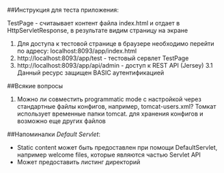 
##Инструкция для теста приложения:

TestPage - считаывает контент файла index.html и отдает в HttpServletResponse, в результате видим страницу на экране

1. Для доступа к тестовой странице в браузере необходимо перейти по адресу:
    localhost:8093/app/index.html
2. http://localhost:8093/app/test - тестовый сервлет TestPage
3. http://localhost:8093/app/api/admin - доступ к REST API (Jersey)
    3.1 Данный ресурс защищен BASIC аутентификацией


##Всякие вопросы
1. Можно ли совместить programmatic mode с настройкой через стандартные файлы конфигов, например, tomcat-users.xml?
    Томкат использует временные папки tomcat.<port> для хранения конфигов и возможно еще других файлов


##Напоминалки
_Default Servlet_:
 - Static content может быть предоставлен при помощи DefaultServlet, например welcome files, которые являются частью Servlet API
 - Может предоставить листинг директорий
    